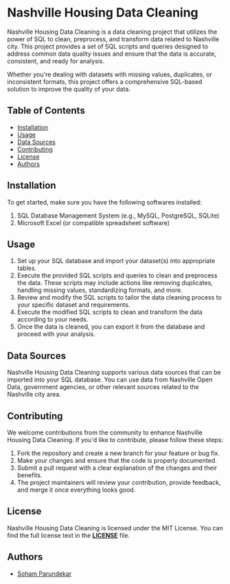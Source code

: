 
# Nashville Housing Data Cleaning

Nashville Housing Data Cleaning is a data cleaning project that utilizes the power of SQL to clean, preprocess, and transform data related to Nashville city. This project provides a set of SQL scripts and queries designed to address common data quality issues and ensure that the data is accurate, consistent, and ready for analysis.

Whether you're dealing with datasets with missing values, duplicates, or inconsistent formats, this project offers a comprehensive SQL-based solution to improve the quality of your data.


## Table of Contents

- [ Installation ](#install)
- [ Usage ](#usage)
- [ Data Sources ](#src)
- [ Contributing ](#contri)
- [ License ](#license)
- [ Authors ](#auth)


<a name="install"></a>
## Installation

To get started, make sure you have the following softwares installed:

1. SQL Database Management System (e.g., MySQL, PostgreSQL, SQLite)
2. Microsoft Excel (or compatible spreadsheet software)


<a name="usage"></a>
## Usage

1. Set up your SQL database and import your dataset(s) into appropriate tables.
2. Execute the provided SQL scripts and queries to clean and preprocess the data. These scripts may include actions like removing duplicates, handling missing values, standardizing formats, and more.
3. Review and modify the SQL scripts to tailor the data cleaning process to your specific dataset and requirements.
4. Execute the modified SQL scripts to clean and transform the data according to your needs.
5. Once the data is cleaned, you can export it from the database and proceed with your analysis.


<a name="src"></a>
## Data Sources

Nashville Housing Data Cleaning supports various data sources that can be imported into your SQL database. You can use data from Nashville Open Data, government agencies, or other relevant sources related to the Nashville city area.


<a name="contri"></a>
## Contributing

We welcome contributions from the community to enhance Nashville Housing Data Cleaning. If you'd like to contribute, please follow these steps:

1. Fork the repository and create a new branch for your feature or bug fix.
2. Make your changes and ensure that the code is properly documented.
3. Submit a pull request with a clear explanation of the changes and their benefits.
4. The project maintainers will review your contribution, provide feedback, and merge it once everything looks good.


<a name="license"></a>
## License

Nashville Housing Data Cleaning is licensed under the MIT License. You can find the full license text in the [**LICENSE**](https://github.com/soham-parundekar/Nashville-DataCleaning/blob/main/LICENSE) file.


<a name="auth"></a>
## Authors

- [Soham Parundekar](https://www.github.com/soham-parundekar)
